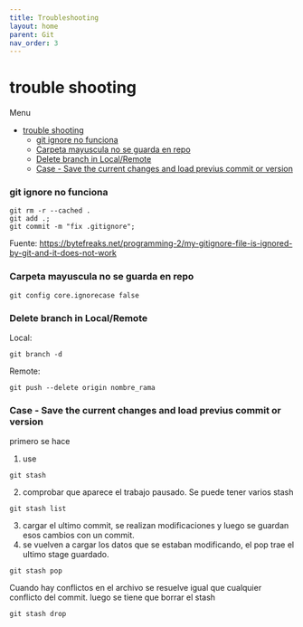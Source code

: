 ```yaml
---
title: Troubleshooting
layout: home
parent: Git
nav_order: 3
---
```


# trouble shooting

Menu

- [trouble shooting](#trouble-shooting)
    - [git ignore no funciona](#git-ignore-no-funciona)
    - [Carpeta mayuscula no se guarda en repo](#carpeta-mayuscula-no-se-guarda-en-repo)
    - [Delete branch in Local/Remote](#delete-branch-in-localremote)
    - [Case - Save the current changes and load previus commit or version](#case---save-the-current-changes-and-load-previus-commit-or-version)

### git ignore no funciona

```terminal
git rm -r --cached .
git add .;
git commit -m "fix .gitignore";
```

Fuente: https://bytefreaks.net/programming-2/my-gitignore-file-is-ignored-by-git-and-it-does-not-work

### Carpeta mayuscula no se guarda en repo

```terminal
git config core.ignorecase false
```

### Delete branch in Local/Remote

Local:
```terminal
git branch -d 
```

Remote:
```terminal
git push --delete origin nombre_rama
```

### Case - Save the current changes and load previus commit or version

primero se hace
1. use 
   
```terminal
git stash
```

2. comprobar que aparece el trabajo pausado. Se puede tener varios stash

```terminal
git stash list
```
3. cargar el ultimo commit, se realizan modificaciones y luego se guardan esos cambios con un commit.
4. se vuelven a cargar los datos que se estaban modificando, el pop trae el ultimo stage guardado.

```terminal
git stash pop
```
Cuando hay conflictos en el archivo se resuelve igual que cualquier conflicto del commit. luego se tiene que borrar el stash

```terminal
git stash drop
```

